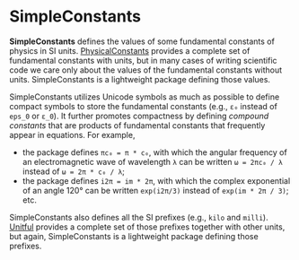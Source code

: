 # SimpleConstants

**SimpleConstants** defines the values of some fundamental constants of physics in SI units.  [PhysicalConstants](https://github.com/JuliaPhysics/PhysicalConstants.jl) provides a complete set of fundamental constants with units, but in many cases of writing scientific code we care only about the values of the fundamental constants without units.  SimpleConstants is a lightweight package defining those values.  

SimpleConstants utilizes Unicode symbols as much as possible to define compact symbols to store the fundamental constants (e.g., `ε₀` instead of `eps_0` or `ε_0`).  It further promotes compactness by defining _compound constants_ that are products of fundamental constants that frequently appear in equations.  For example,
- the package defines `πc₀ = π * c₀`, with which the angular frequency of an electromagnetic wave of wavelength `λ` can be written `ω = 2πc₀ / λ` instead of `ω = 2π * c₀ / λ`;
- the package defines `i2π = im * 2π`, with which the complex exponential of an angle 120° can be written `exp(i2π/3)` instead of `exp(im * 2π / 3)`;
etc.

SimpleConstants also defines all the SI prefixes (e.g., `kilo` and `milli`).  [Unitful](https://github.com/PainterQubits/Unitful.jl) provides a complete set of those prefixes together with other units, but again, SimpleConstants is a lightweight package defining those prefixes.
